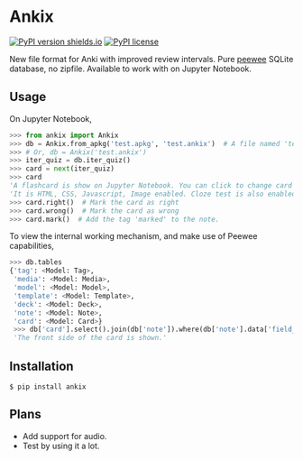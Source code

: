 # Ankix

[![PyPI version shields.io](https://img.shields.io/pypi/v/ankix.svg)](https://pypi.python.org/pypi/ankix/)
[![PyPI license](https://img.shields.io/pypi/l/ankix.svg)](https://pypi.python.org/pypi/ankix/)

New file format for Anki with improved review intervals. Pure [peewee](https://github.com/coleifer/peewee) SQLite database, no zipfile. Available to work with on Jupyter Notebook.

## Usage

On Jupyter Notebook,

```python
>>> from ankix import Ankix
>>> db = Ankix.from_apkg('test.apkg', 'test.ankix')  # A file named 'test.ankix' will be created.
>>> # Or, db = Ankix('test.ankix')
>>> iter_quiz = db.iter_quiz()
>>> card = next(iter_quiz)
>>> card
'A flashcard is show on Jupyter Notebook. You can click to change card side, to answer-side.'
'It is HTML, CSS, Javascript, Image enabled. Cloze test is also enabled. Audio is not yet tested.'
>>> card.right()  # Mark the card as right
>>> card.wrong()  # Mark the card as wrong
>>> card.mark()  # Add the tag 'marked' to the note.
```

To view the internal working mechanism, and make use of Peewee capabilities,

```python
>>> db.tables
{'tag': <Model: Tag>,
 'media': <Model: Media>,
 'model': <Model: Model>,
 'template': <Model: Template>,
 'deck': <Model: Deck>,
 'note': <Model: Note>,
 'card': <Model: Card>}
 >>> db['card'].select().join(db['note']).where(db['note'].data['field_a'] == 'bar')[0]
 'The front side of the card is shown.'
```

## Installation

```commandline
$ pip install ankix
```

## Plans

- Add support for audio.
- Test by using it a lot.
